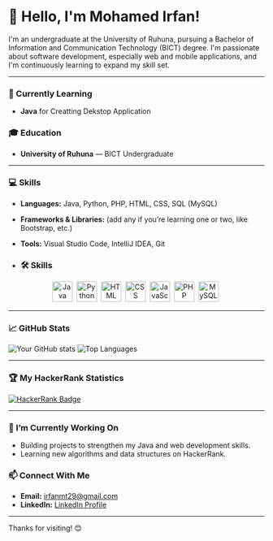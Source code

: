 # 👋 Hello, I'm Mohamed Irfan!

I'm an undergraduate at the University of Ruhuna, pursuing a Bachelor of Information and Communication Technology (BICT) degree. I'm passionate about software development, especially web and mobile applications, and I'm continuously learning to expand my skill set.

---

### 📘 Currently Learning
- **Java** for Creatting Dekstop Application

### 🎓 Education
- **University of Ruhuna** — BICT Undergraduate

---

### 💻 Skills
- **Languages:** Java, Python, PHP, HTML, CSS, SQL (MySQL)
- **Frameworks & Libraries:** (add any if you’re learning one or two, like Bootstrap, etc.)
- **Tools:** Visual Studio Code, IntelliJ IDEA, Git

- ### 🛠 Skills

<div align="center">
  <img src="https://cdn.jsdelivr.net/gh/devicons/devicon/icons/java/java-original.svg" title="Java" width="40" height="40"/>&nbsp;
  <img src="https://cdn.jsdelivr.net/gh/devicons/devicon/icons/python/python-original.svg" title="Python" width="40" height="40"/>&nbsp;
  <img src="https://cdn.jsdelivr.net/gh/devicons/devicon/icons/html5/html5-original.svg" title="HTML" width="40" height="40"/>&nbsp;
  <img src="https://cdn.jsdelivr.net/gh/devicons/devicon/icons/css3/css3-original.svg" title="CSS" width="40" height="40"/>&nbsp;
  <img src="https://cdn.jsdelivr.net/gh/devicons/devicon/icons/javascript/javascript-original.svg" title="JavaScript" width="40" height="40"/>&nbsp;
  <img src="https://cdn.jsdelivr.net/gh/devicons/devicon/icons/php/php-original.svg" title="PHP" width="40" height="40"/>&nbsp;
  <img src="https://cdn.jsdelivr.net/gh/devicons/devicon/icons/mysql/mysql-original.svg" title="MySQL" width="40" height="40"/>&nbsp;
</div>

---

### 📈 GitHub Stats

![Your GitHub stats](https://github-readme-stats.vercel.app/api?username=Mohamed-Irfan-git&show_icons=true&theme=radical)
![Top Languages](https://github-readme-stats.vercel.app/api/top-langs/?username=Mohamed-Irfan-git&layout=compact&theme=radical)

---

### 🏆 My HackerRank Statistics

[![HackerRank Badge](https://img.shields.io/badge/-HackerRank-2EC866?style=flat-square&logo=HackerRank&logoColor=white)](https://https://www.hackerrank.com/profile/irfanmt29)

---

### 🌱 I’m Currently Working On
- Building projects to strengthen my Java and web development skills.
- Learning new algorithms and data structures on HackerRank.

### 📫 Connect With Me
- **Email:** irfanmt29@gmail.com
- **LinkedIn:** [LinkedIn Profile](https://www.linkedin.com/in/mohamed-irfan-293882325)

---

Thanks for visiting! 😊
